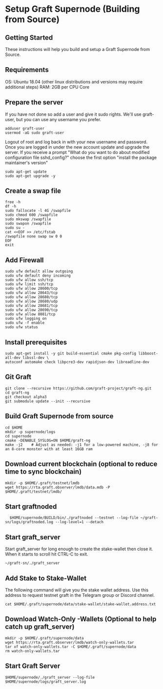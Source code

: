 # Setup Graft Supernode (Building from Source)

## Getting Started
These instructions will help you build and setup a Graft Supernode from Source.

## Requirements
  OS:  Ubuntu 18.04 (other linux distributions and versions may require additional steps)
  RAM:  2GB per CPU Core

## Prepare the server
If you have not done so add a user and give it sudo rights.  We'll use graft-user, but you can use any username you prefer.

    adduser graft-user
    usermod -aG sudo graft-user

Logout of root and log back in with your new username and password.  Once you are logged in under the new account update and upgrade the server.  If you receive a prompt "What do you want to do about modified configuration file sshd_config?" choose the first option "install the package maintainer's version"

    sudo apt-get update
    sudo apt-get upgrade -y

## Create a swap file

    free -h
    df -h
    sudo fallocate -l 4G /swapfile
    sudo chmod 600 /swapfile
    sudo mkswap /swapfile
    sudo swapon /swapfile
    sudo su -
    cat <<EOF >> /etc/fstab
    /swapfile none swap sw 0 0
    EOF
    exit

## Add Firewall

    sudo ufw default allow outgoing
    sudo ufw default deny incoming
    sudo ufw allow ssh/tcp
    sudo ufw limit ssh/tcp
    sudo ufw allow 28600/tcp
    sudo ufw allow 28643/tcp
    sudo ufw allow 28680/tcp
    sudo ufw allow 28680/udp
    sudo ufw allow 28681/tcp
    sudo ufw allow 28690/tcp
    sudo ufw allow 8081/tcp
    sudo ufw logging on
    sudo ufw -f enable
    sudo ufw status

## Install prerequisites

    sudo apt-get install -y git build-essential cmake pkg-config libboost-all-dev libssl-dev \
    autoconf automake check libpcre3-dev rapidjson-dev libreadline-dev

## Git Graft

    git clone --recursive https://github.com/graft-project/graft-ng.git
    cd graft-ng
    git checkout alpha3
    git submodule update --init --recursive

## Build Graft Supernode from source

    cd $HOME
    mkdir -p supernode/logs
    cd supernode
    cmake -DENABLE_SYSLOG=ON $HOME/graft-ng
    make -j2    # Adjust as needed: -j1 for a low-powered machine, -j8 for an 8-core monster with at least 16GB ram

## Download current blockchain (optional to reduce time to sync blockchain)

    mkdir -p $HOME/.graft/testnet/lmdb
    wget https://rta.graft.observer/lmdb/data.mdb -P $HOME/.graft/testnet/lmdb/

## Start graftnoded

      $HOME/supernode/BUILD/bin/./graftnoded --testnet --log-file ~/graft-sn/logs/graftnoded.log --log-level=1 --detach

## Start graft_server
Start graft_server for long enough to create the stake-wallet then close it.  When it starts to scroll hit CTRL-C to exit.

    ~/graft-sn/./graft_server

## Add Stake to Stake-Wallet
The following command will give you the stake wallet address.  Use this address to request testnet graft in the Telegram group or Discord channel.

    cat $HOME/.graft/supernode/data/stake-wallet/stake-wallet.address.txt

## Download Watch-Only -Wallets (Optional to help catch up graft_server)

    mkdir -p $HOME/.graft/supernode/data
    wget https://rta.graft.observer/lmdb/watch-only-wallets.tar
    tar xf watch-only-wallets.tar -C $HOME/.graft/supernode/data
    rm watch-only-wallets.tar

## Start Graft Server

    $HOME/supernode/./graft_server --log-file $HOME/supernode/logs/graft_server.log
